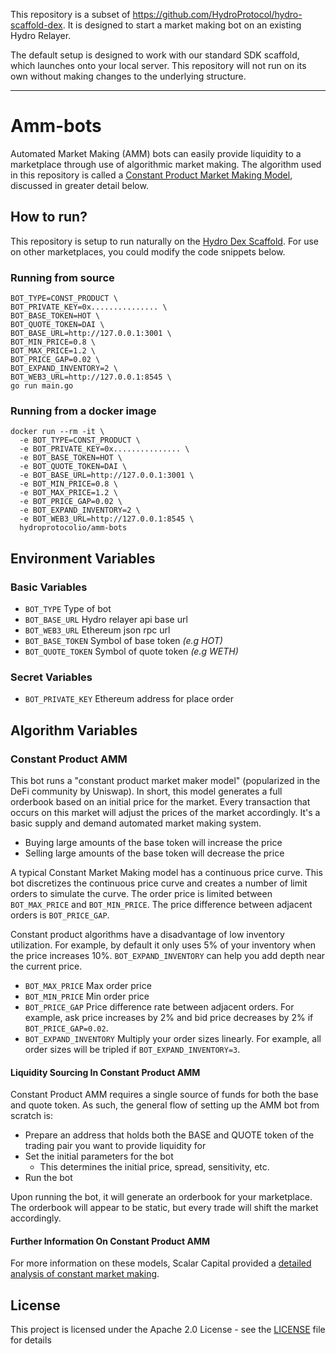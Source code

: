 This repository is a subset of https://github.com/HydroProtocol/hydro-scaffold-dex. It is designed to start a market making bot on an existing Hydro Relayer.

The default setup is designed to work with our standard SDK scaffold, which launches onto your local server. This repository will not run on its own without making changes to the underlying structure.

***

# Amm-bots

Automated Market Making (AMM) bots can easily provide liquidity to a marketplace through use of algorithmic market making. The algorithm used in this repository is called a [Constant Product Market Making Model](https://github.com/HydroProtocol/amm-bots#const-product-amm), discussed in greater detail below.

## How to run?

This repository is setup to run naturally on the [Hydro Dex Scaffold](https://github.com/HydroProtocol/hydro-scaffold-dex). For use on other marketplaces, you could modify the code snippets below.

### Running from source

```
BOT_TYPE=CONST_PRODUCT \
BOT_PRIVATE_KEY=0x............... \
BOT_BASE_TOKEN=HOT \
BOT_QUOTE_TOKEN=DAI \
BOT_BASE_URL=http://127.0.0.1:3001 \
BOT_MIN_PRICE=0.8 \
BOT_MAX_PRICE=1.2 \
BOT_PRICE_GAP=0.02 \
BOT_EXPAND_INVENTORY=2 \
BOT_WEB3_URL=http://127.0.0.1:8545 \
go run main.go
```

### Running from a docker image

```
docker run --rm -it \
  -e BOT_TYPE=CONST_PRODUCT \
  -e BOT_PRIVATE_KEY=0x............... \
  -e BOT_BASE_TOKEN=HOT \
  -e BOT_QUOTE_TOKEN=DAI \
  -e BOT_BASE_URL=http://127.0.0.1:3001 \
  -e BOT_MIN_PRICE=0.8 \
  -e BOT_MAX_PRICE=1.2 \
  -e BOT_PRICE_GAP=0.02 \
  -e BOT_EXPAND_INVENTORY=2 \
  -e BOT_WEB3_URL=http://127.0.0.1:8545 \
  hydroprotocolio/amm-bots
```

## Environment Variables

### Basic Variables
 - `BOT_TYPE` Type of bot
 - `BOT_BASE_URL` Hydro relayer api base url
 - `BOT_WEB3_URL` Ethereum json rpc url 
 - `BOT_BASE_TOKEN` Symbol of base token *(e.g HOT)*
 - `BOT_QUOTE_TOKEN` Symbol of quote token *(e.g WETH)*
 
### Secret Variables

 - `BOT_PRIVATE_KEY` Ethereum address for place order

## Algorithm Variables

### Constant Product AMM

This bot runs a "constant product market maker model" (popularized in the DeFi community by Uniswap). In short, this model generates a full orderbook based on an initial price for the market. Every transaction that occurs on this market will adjust the prices of the market accordingly. It's a basic supply and demand automated market making system.

- Buying large amounts of the base token will increase the price
- Selling large amounts of the base token will decrease the price

A typical Constant Market Making model has a continuous price curve. This bot discretizes the continuous price curve and creates a number of limit orders to simulate the curve. The order price is limited between `BOT_MAX_PRICE` and `BOT_MIN_PRICE`. The price difference between adjacent orders is `BOT_PRICE_GAP`.

Constant product algorithms have a disadvantage of low inventory utilization. For example, by default it only uses 5% of your inventory when the price increases 10%. `BOT_EXPAND_INVENTORY` can help you add depth near the current price.

 - `BOT_MAX_PRICE` Max order price
 - `BOT_MIN_PRICE` Min order price
 - `BOT_PRICE_GAP` Price difference rate between adjacent orders. For example, ask price increases by 2% and bid price decreases by 2% if `BOT_PRICE_GAP=0.02`.
 - `BOT_EXPAND_INVENTORY` Multiply your order sizes linearly. For example, all order sizes will be tripled if `BOT_EXPAND_INVENTORY=3`.

#### Liquidity Sourcing In Constant Product AMM

Constant Product AMM requires a single source of funds for both the base and quote token. As such, the general flow of setting up the AMM bot from scratch is:

- Prepare an address that holds both the BASE and QUOTE token of the trading pair you want to provide liquidity for
- Set the initial parameters for the bot
  - This determines the initial price, spread, sensitivity, etc.
- Run the bot

Upon running the bot, it will generate an orderbook for your marketplace. The orderbook will appear to be static, but every trade will shift the market accordingly.

#### Further Information On Constant Product AMM

For more information on these models, Scalar Capital provided a [detailed analysis of constant market making](https://medium.com/scalar-capital/uniswap-a-unique-exchange-f4ef44f807bf).

## License

This project is licensed under the Apache 2.0 License - see the [LICENSE](LICENSE) file for details

